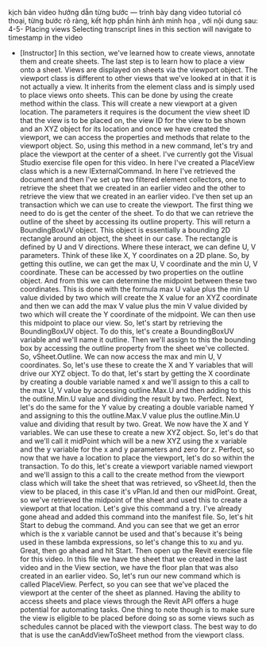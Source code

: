 kịch bản video hướng dẫn từng bước — trình bày dạng video tutorial có thoại, từng bước rõ ràng, kết hợp phần hình ảnh minh họa , với nội dung sau: 
4-5-
Placing views
Selecting transcript lines in this section will navigate to timestamp in the video
- [Instructor] In this section, we've learned how to create views, annotate them and create sheets. The last step is to learn how to place a view onto a sheet. Views are displayed on sheets via the viewport object. The viewport class is different to other views that we've looked at in that it is not actually a view. It inherits from the element class and is simply used to place views onto sheets. This can be done by using the create method within the class. This will create a new viewport at a given location. The parameters it requires is the document the view sheet ID that the view is to be placed on, the view ID for the view to be shown and an XYZ object for its location and once we have created the viewport, we can access the properties and methods that relate to the viewport object. So, using this method in a new command, let's try and place the viewport at the center of a sheet. I've currently got the Visual Studio exercise file open for this video. In here I've created a PlaceView class which is a new IExternalCommand. In here I've retrieved the document and then I've set up two filtered element collectors, one to retrieve the sheet that we created in an earlier video and the other to retrieve the view that we created in an earlier video. I've then set up an transaction which we can use to create the viewport. The first thing we need to do is get the center of the sheet. To do that we can retrieve the outline of the sheet by accessing its outline property. This will return a BoundingBoxUV object. This object is essentially a bounding 2D rectangle around an object, the sheet in our case. The rectangle is defined by U and V directions. Where these interact, we can define U, V parameters. Think of these like X, Y coordinates on a 2D plane. So, by getting this outline, we can get the max U, V coordinate and the min U, V coordinate. These can be accessed by two properties on the outline object. And from this we can determine the midpoint between these two coordinates. This is done with the formula max U value plus the min U value divided by two which will create the X value for an XYZ coordinate and then we can add the max V value plus the min V value divided by two which will create the Y coordinate of the midpoint. We can then use this midpoint to place our view. So, let's start by retrieving the BoundingBoxUV object. To do this, let's create a BoundingBoxUV variable and we'll name it outline. Then we'll assign to this the bounding box by accessing the outline property from the sheet we've collected. So, vSheet.Outline. We can now access the max and min U, V coordinates. So, let's use these to create the X and Y variables that will drive our XYZ object. To do that, let's start by getting the X coordinate by creating a double variable named x and we'll assign to this a call to the max U, V value by accessing outline.Max.U and then adding to this the outline.Min.U value and dividing the result by two. Perfect. Next, let's do the same for the Y value by creating a double variable named Y and assigning to this the outline.Max.V value plus the outline.Min.U value and dividing that result by two. Great. We now have the X and Y variables. We can use these to create a new XYZ object. So, let's do that and we'll call it midPoint which will be a new XYZ using the x variable and the y variable for the x and y parameters and zero for z. Perfect, so now that we have a location to place the viewport, let's do so within the transaction. To do this, let's create a viewport variable named viewport and we'll assign to this a call to the create method from the viewport class which will take the sheet that was retrieved, so vSheet.Id, then the view to be placed, in this case it's vPlan.Id and then our midPoint. Great, so we've retrieved the midpoint of the sheet and used this to create a viewport at that location. Let's give this command a try. I've already gone ahead and added this command into the manifest file. So, let's hit Start to debug the command. And you can see that we get an error which is the x variable cannot be used and that's because it's being used in these lambda expressions, so let's change this to xu and yu. Great, then go ahead and hit Start. Then open up the Revit exercise file for this video. In this file we have the sheet that we created in the last video and in the View section, we have the floor plan that was also created in an earlier video. So, let's run our new command which is called PlaceView. Perfect, so you can see that we've placed the viewport at the center of the sheet as planned. Having the ability to access sheets and place views through the Revit API offers a huge potential for automating tasks. One thing to note though is to make sure the view is eligible to be placed before doing so as some views such as schedules cannot be placed with the viewport class. The best way to do that is use the canAddViewToSheet method from the viewport class.